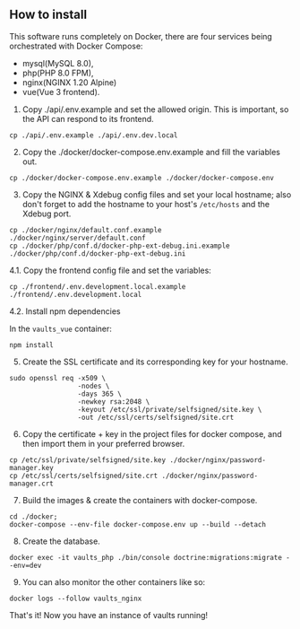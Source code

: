 ## How to install

This software runs completely on Docker, there are four services being orchestrated with Docker Compose:
- mysql(MySQL 8.0),
- php(PHP 8.0 FPM),
- nginx(NGINX 1.20 Alpine)
- vue(Vue 3 frontend).

1. Copy ./api/.env.example and set the allowed origin. This is important, so the API can respond to its frontend.

```shell
cp ./api/.env.example ./api/.env.dev.local
```

2. Copy the ./docker/docker-compose.env.example and fill the variables out.

```shell
cp ./docker/docker-compose.env.example ./docker/docker-compose.env
```

3. Copy the NGINX & Xdebug config files and set your local hostname; also don't forget to add the hostname to your host's ```/etc/hosts``` and the Xdebug port.

```shell
cp ./docker/nginx/default.conf.example ./docker/nginx/server/default.conf
cp ./docker/php/conf.d/docker-php-ext-debug.ini.example ./docker/php/conf.d/docker-php-ext-debug.ini
```

4.1. Copy the frontend config file and set the variables:

```shell
cp ./frontend/.env.development.local.example ./frontend/.env.development.local
```

4.2. Install npm dependencies

In the `vaults_vue` container:

```shell
npm install
```

5. Create the SSL certificate and its corresponding key for your hostname.

```shell
sudo openssl req -x509 \
                 -nodes \
                 -days 365 \
                 -newkey rsa:2048 \
                 -keyout /etc/ssl/private/selfsigned/site.key \
                 -out /etc/ssl/certs/selfsigned/site.crt
```

6. Copy the certificate + key in the project files for docker compose, and then import them in your preferred browser.

```shell
cp /etc/ssl/private/selfsigned/site.key ./docker/nginx/password-manager.key
cp /etc/ssl/certs/selfsigned/site.crt ./docker/nginx/password-manager.crt
```

7. Build the images & create the containers with docker-compose.

```shell
cd ./docker;
docker-compose --env-file docker-compose.env up --build --detach
```

8. Create the database.

````shell
docker exec -it vaults_php ./bin/console doctrine:migrations:migrate --env=dev
````

9. You can also monitor the other containers like so:

```shell
docker logs --follow vaults_nginx
```

That's it! Now you have an instance of vaults running!
